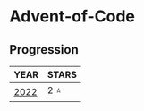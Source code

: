 # Advent-of-Code

## Progression

| YEAR                     | STARS    |
| ------------------------ | -------- |
| [2022](AdventOfCode2022) | 2 :star: |
